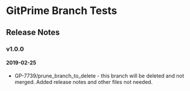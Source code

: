 # GitPrime Branch Tests
## Release Notes

  ### v1.0.0
  #### 2019-02-25
   - GP-7739/prune_branch_to_delete - this branch will be deleted and not merged.  Added release notes and other files not needed.
